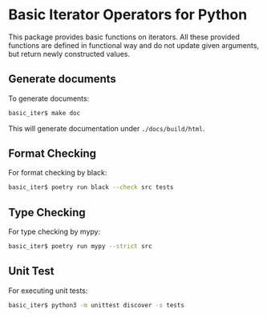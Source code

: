 # Basic Iterator Operators for Python

This package provides basic functions on iterators.
All these provided functions are defined in functional way and do not update given arguments, but return newly constructed values.


## Generate documents

To generate documents:

```sh
basic_iter$ make doc
```

This will generate documentation under `./docs/build/html`.


## Format Checking

For format checking by black:

```sh
basic_iter$ poetry run black --check src tests
```


## Type Checking

For type checking by mypy:

```sh
basic_iter$ poetry run mypy --strict src
```


## Unit Test

For executing unit tests:

```sh
basic_iter$ python3 -m unittest discover -s tests
```


